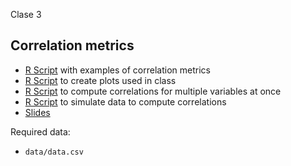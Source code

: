 
Clase 3

## Correlation metrics

* [R Script](correlation_metrics.R) with examples of correlation metrics
* [R Script](slides_plots.R) to create plots used in class
* [R Script](correlation_helper_code.R) to compute correlations for multiple variables at once
* [R Script](simulate_data.R) to simulate data to compute correlations
* [Slides](https://docs.google.com/presentation/d/1D-Ze1_lh7IrDXjcp26EnC0MgTtFfwvx0w6J-zh4Cigk/edit?usp=sharing)

Required data:

* `data/data.csv`
